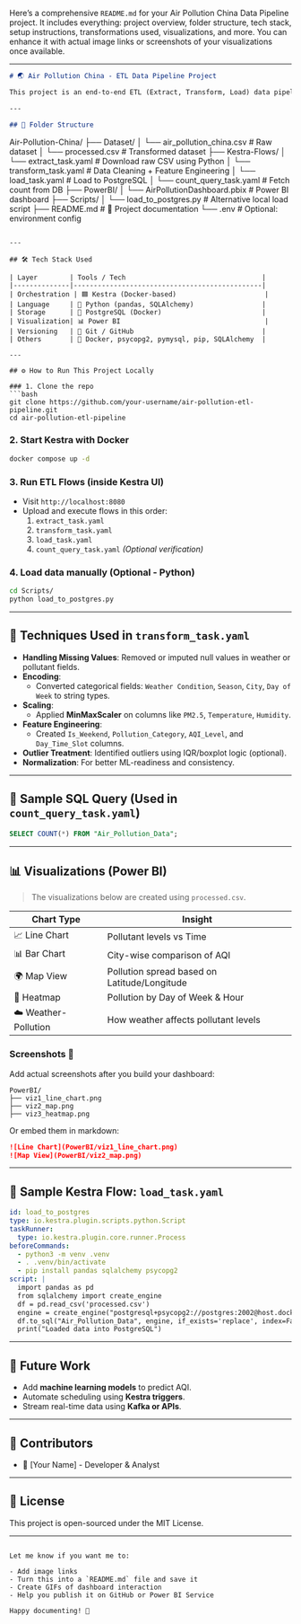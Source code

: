 Here’s a comprehensive `README.md` for your Air Pollution China Data Pipeline project. It includes everything: project overview, folder structure, tech stack, setup instructions, transformations used, visualizations, and more. You can enhance it with actual image links or screenshots of your visualizations once available.

---

```markdown
# 🌏 Air Pollution China - ETL Data Pipeline Project

This project is an end-to-end ETL (Extract, Transform, Load) data pipeline that processes air pollution data from China using **Kestra**, stores it in a **PostgreSQL** database, and visualizes it in **Power BI** for analysis.

---

## 📁 Folder Structure

```
Air-Pollution-China/
├── Dataset/
│   └── air_pollution_china.csv           # Raw dataset
│   └── processed.csv                     # Transformed dataset
├── Kestra-Flows/
│   └── extract_task.yaml                 # Download raw CSV using Python
│   └── transform_task.yaml               # Data Cleaning + Feature Engineering
│   └── load_task.yaml                    # Load to PostgreSQL
│   └── count_query_task.yaml             # Fetch count from DB
├── PowerBI/
│   └── AirPollutionDashboard.pbix        # Power BI dashboard
├── Scripts/
│   └── load_to_postgres.py               # Alternative local load script
├── README.md                             # 📄 Project documentation
└── .env                                  # Optional: environment config
```

---

## 🛠️ Tech Stack Used

| Layer        | Tools / Tech                                  |
|--------------|-----------------------------------------------|
| Orchestration | 🟦 Kestra (Docker-based)                      |
| Language     | 🐍 Python (pandas, SQLAlchemy)                 |
| Storage      | 🐘 PostgreSQL (Docker)                         |
| Visualization| 📊 Power BI                                    |
| Versioning   | 🔁 Git / GitHub                                |
| Others       | 🐳 Docker, psycopg2, pymysql, pip, SQLAlchemy  |

---

## ⚙️ How to Run This Project Locally

### 1. Clone the repo
```bash
git clone https://github.com/your-username/air-pollution-etl-pipeline.git
cd air-pollution-etl-pipeline
```

### 2. Start Kestra with Docker
```bash
docker compose up -d
```

### 3. Run ETL Flows (inside Kestra UI)
- Visit `http://localhost:8080`
- Upload and execute flows in this order:
  1. `extract_task.yaml`
  2. `transform_task.yaml`
  3. `load_task.yaml`
  4. `count_query_task.yaml` *(Optional verification)*

### 4. Load data manually (Optional - Python)
```bash
cd Scripts/
python load_to_postgres.py
```

---

## 🔄 Techniques Used in `transform_task.yaml`

- **Handling Missing Values**: Removed or imputed null values in weather or pollutant fields.
- **Encoding**:
  - Converted categorical fields: `Weather Condition`, `Season`, `City`, `Day of Week` to string types.
- **Scaling**:
  - Applied **MinMaxScaler** on columns like `PM2.5`, `Temperature`, `Humidity`.
- **Feature Engineering**:
  - Created `Is_Weekend`, `Pollution_Category`, `AQI_Level`, and `Day_Time_Slot` columns.
- **Outlier Treatment**: Identified outliers using IQR/boxplot logic (optional).
- **Normalization**: For better ML-readiness and consistency.

---

## 🧠 Sample SQL Query (Used in `count_query_task.yaml`)

```sql
SELECT COUNT(*) FROM "Air_Pollution_Data";
```

---

## 📊 Visualizations (Power BI)

> The visualizations below are created using `processed.csv`.

| Chart Type | Insight |
|------------|---------|
| 📈 Line Chart | Pollutant levels vs Time |
| 📊 Bar Chart | City-wise comparison of AQI |
| 🌍 Map View | Pollution spread based on Latitude/Longitude |
| 📅 Heatmap | Pollution by Day of Week & Hour |
| ☁️ Weather-Pollution | How weather affects pollutant levels |

### Screenshots 📸

Add actual screenshots after you build your dashboard:
```
PowerBI/
├── viz1_line_chart.png
├── viz2_map.png
├── viz3_heatmap.png
```

Or embed them in markdown:

```markdown
![Line Chart](PowerBI/viz1_line_chart.png)
![Map View](PowerBI/viz2_map.png)
```

---

## 🧪 Sample Kestra Flow: `load_task.yaml`

```yaml
id: load_to_postgres
type: io.kestra.plugin.scripts.python.Script
taskRunner:
  type: io.kestra.plugin.core.runner.Process
beforeCommands:
  - python3 -m venv .venv
  - . .venv/bin/activate
  - pip install pandas sqlalchemy psycopg2
script: |
  import pandas as pd
  from sqlalchemy import create_engine
  df = pd.read_csv('processed.csv')
  engine = create_engine("postgresql+psycopg2://postgres:2002@host.docker.internal:5432/ETL_Pipeline")
  df.to_sql("Air_Pollution_Data", engine, if_exists='replace', index=False)
  print("Loaded data into PostgreSQL")
```

---

## 🧾 Future Work

- Add **machine learning models** to predict AQI.
- Automate scheduling using **Kestra triggers**.
- Stream real-time data using **Kafka or APIs**.

---

## 🤝 Contributors

- 👤 [Your Name] - Developer & Analyst

---

## 📄 License

This project is open-sourced under the MIT License.

---

```

Let me know if you want me to:

- Add image links
- Turn this into a `README.md` file and save it
- Create GIFs of dashboard interaction
- Help you publish it on GitHub or Power BI Service

Happy documenting! 📝
